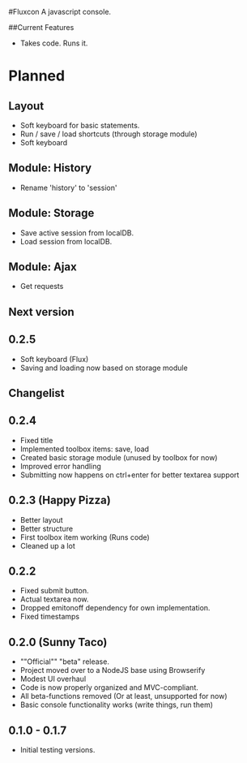 #Fluxcon
A javascript console.

##Current Features
* Takes code. Runs it. 

# Planned
## Layout
* Soft keyboard for basic statements.
* Run / save / load shortcuts (through storage module)
* Soft keyboard

## Module: History 
* Rename 'history' to 'session'

## Module: Storage
* Save active session from localDB.
* Load session from localDB.

## Module: Ajax
* Get requests

## Next version
## 0.2.5
* Soft keyboard (Flux)
* Saving and loading now based on storage module

## Changelist
## 0.2.4
* Fixed title
* Implemented toolbox items: save, load
* Created basic storage module (unused by toolbox for now)
* Improved error handling
* Submitting now happens on ctrl+enter for better textarea support

## 0.2.3 (Happy Pizza)
* Better layout
* Better structure
* First toolbox item working (Runs code)
* Cleaned up a lot

## 0.2.2
* Fixed submit button.
* Actual textarea now.
* Dropped emitonoff dependency for own implementation.
* Fixed timestamps

## 0.2.0 (Sunny Taco)
* ""Official"" "beta" release.
* Project moved over to a NodeJS base using Browserify
* Modest UI overhaul
* Code is now properly organized and MVC-compliant.
* All beta-functions removed (Or at least, unsupported for now)
* Basic console functionality works (write things, run them) 

## 0.1.0 - 0.1.7
* Initial testing versions. 
